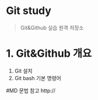 # Git study
> Git&Github 실습 원격 저장소
>

# 1. Git&Github 개요
1) Git 설치
2) Git bash 기본 명령어

#MD 문법 참고
http://
